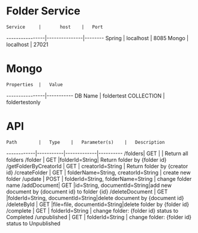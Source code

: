 # Folder Service

	Service 	|		host	|	Port			
----------------|---------------|--------
	Spring		|	localhost	|  8085
	Mongo		|	localhost	| 27021

# Mongo

	Properties	|	Value
----------------|-----------
DB Name | foldertest
COLLECTION | foldertestonly

# API


	Path		|	Type	|	Parameter(s)	|	Description
------------|-----------|-------------|----------
/folders|	GET		| | Return all folders
/folder	|	GET |folderId=String| Return folder by {folder id}
/getFolderByCreatorId |	GET | creatorId=String | Return folder by {creator id}
/createFolder |	GET 	| folderName=String, creatorId=String | create new folder
/update |	POST	| folderId=String, folderName=String | change folder name
/addDocument|	GET 	|id=String, documentId=String|add new document by {document id} to folder {id}
/deleteDocument	|	GET	|folderId=String, documentId=String|delete document by {document id}
/deleteById	 |	GET	|file=file, documentid=String|delete folder by {folder id}
/complete |	GET 	| folderId=String | change folder: {folder id} status to Completed
/unpublished |	GET 	| folderId=String | change folder: {folder id} status to Unpublished
